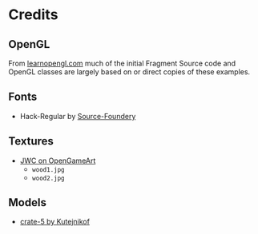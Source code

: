 # Credits

## OpenGL

From [learnopengl.com](https://learnopengl.com/) much of the initial Fragment Source code and OpenGL classes are largely based on or direct copies of these examples.

## Fonts

* Hack-Regular by [Source-Foundery](https://github.com/source-foundry/Hack)

## Textures

* [JWC on OpenGameArt](https://opengameart.org/content/wood-texture-tiles)
  * `wood1.jpg`
  * `wood2.jpg`

## Models

* [crate-5 by Kutejnikof](https://opengameart.org/content/crate-5)
